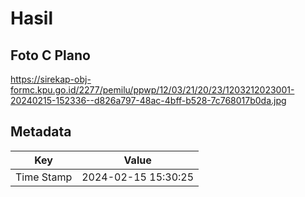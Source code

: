 # Hasil

## Foto C Plano

https://sirekap-obj-formc.kpu.go.id/2277/pemilu/ppwp/12/03/21/20/23/1203212023001-20240215-152336--d826a797-48ac-4bff-b528-7c768017b0da.jpg


## Metadata

| Key        | Value               |
| ---------- | ------------------- |
| Time Stamp | 2024-02-15 15:30:25 |



